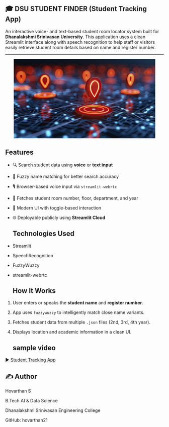 ## 🎓 DSU STUDENT FINDER (Student Tracking App)

An interactive voice- and text-based student room locator system built for **Dhanalakshmi Srinivasan University**. This application uses a clean Streamlit interface along with speech recognition to help staff or visitors easily retrieve student room details based on name and register number.

---

<p align="center">
  <img src="img.jpg" width="450" alt="Student Tracking App Logo" />
</p>


##  Features

- 🔍 Search student data using **voice** or **text input**
- 🧠 Fuzzy name matching for better search accuracy
- 🎙️ Browser-based voice input via `streamlit-webrtc`
- 📄 Fetches student room number, floor, department, and year
- 🎨 Modern UI with toggle-based interaction
- 🌐 Deployable publicly using **Streamlit Cloud**

  ##  Technologies Used
- Streamlit

- SpeechRecognition

- FuzzyWuzzy

- streamlit-webrtc

  ##  How It Works

1. User enters or speaks the **student name** and **register number**.
2. App uses `fuzzywuzzy` to intelligently match close name variants.
3. Fetches student data from multiple `.json` files (2nd, 3rd, 4th year).
4. Displays location and academic information in a clean UI.

   ## sample video
[▶ Student Tracking App](https://drive.google.com/file/d/1v6y7WV2Dj9EJY0Hc9ITSaURhVb41lqom/view?usp=sharing)


## ✍️ Author

Hovarthan S

B.Tech AI & Data Science 

Dhanalakshmi Srinivasan Engineering College

GitHub: hovarthan21

